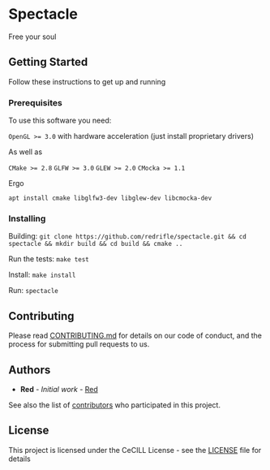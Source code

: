 # Spectacle

Free your soul

## Getting Started

Follow these instructions to get up and running

### Prerequisites

To use this software you need:

```OpenGL >= 3.0``` with hardware acceleration (just install proprietary drivers)

As well as

```CMake >= 2.8``` ```GLFW >= 3.0``` ```GLEW >= 2.0``` ```CMocka >= 1.1```

Ergo

```apt install cmake libglfw3-dev libglew-dev libcmocka-dev```

### Installing

Building:
```git clone https://github.com/redrifle/spectacle.git && cd spectacle && mkdir build && cd build && cmake ..```

Run the tests:
```make test```

Install: ```make install```

Run: ```spectacle```


## Contributing

Please read [CONTRIBUTING.md](CONTRIBUTING.md) for details on our code of conduct, and the process for submitting pull requests to us.


## Authors

* **Red** - *Initial work* - [Red](https://github.com/redrifle)

See also the list of [contributors](https://github.com/redrifle/spectacle/contributors) who participated in this project.

## License

This project is licensed under the CeCILL License - see the [LICENSE](LICENSE) file for details
